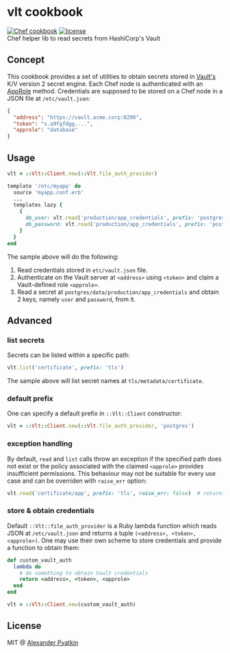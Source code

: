 # vlt cookbook
[![Chef cookbook](https://img.shields.io/cookbook/v/vlt.svg?style=flat-square)]()
[![license](https://img.shields.io/github/license/aspyatkin/vlt-cookbook.svg?style=flat-square)]()  
Chef helper lib to read secrets from HashiCorp's Vault

## Concept
This cookbook provides a set of utilities to obtain secrets stored in [Vault's](https://www.hashicorp.com/products/vault) K/V version 2 secret engine. Each Chef node is authenticated with an [AppRole](https://www.vaultproject.io/docs/auth/approle) method. Credentials are supposed to be stored on a Chef node in a JSON file at `/etc/vault.json`:

```json
{
  "address": "https://vault.acme.corp:8200",
  "token": "s.a9fgfdgg....",
  "approle": "database"
}
```

## Usage

```ruby
vlt = ::Vlt::Client.new(::Vlt.file_auth_provider)

template '/etc/myapp' do
  source 'myapp.conf.erb'
  ...
  templates lazy {
    {
      db_user: vlt.read('production/app_credentials', prefix: 'postgres', key: 'user'),
      db_password: vlt.read('production/app_credentials', prefix: 'postgres', key: 'password')
    }
  }
end
```

The sample above will do the following:
1. Read credentials stored in `etc/vault.json` file.
2. Authenticate on the Vault server at `<address>` using `<token>` and claim a Vault-defined role `<approle>`.
3. Read a secret at `postgres/data/production/app_credentials` and obtain 2 keys, namely `user` and `password`, from it.

## Advanced
### list secrets
Secrets can be listed within a specific path:

```ruby
vlt.list('certificate', prefix: 'tls')
```

The sample above will list secret names at `tls/metadata/certificate`.

### default prefix
One can specify a default prefix in `::Vlt::Client` constructor:

```ruby
vlt = ::Vlt::Client.new(::Vlt.file_auth_provider, 'postgres')
```

### exception handling
By default, `read` and `list` calls throw an exception if the specified path does not exist or the policy associated with the claimed `<approle>` provides insufficient permissions. This behaviour may not be suitable for every use case and can be overriden with `raise_err` option:

```ruby
vlt.read('certificate/app', prefix: 'tls', raise_err: false)  # returns nil is the secret does not exist
```

### store & obtain credentials
Default `::Vlt::file_auth_provider` is a Ruby lambda function which reads JSON at `/etc/vault.json` and returns a tuple `(<address>, <token>, <approle>)`. One may use their own scheme to store credentials and provide a function to obtain them:

```ruby
def custom_vault_auth
  lambda do
    # do something to obtain Vault credentials
    return <address>, <token>, <approle>
  end
end

vlt = ::Vlt::Client.new(custom_vault_auth)
```

## License
MIT @ [Alexander Pyatkin](https://github.com/aspyatkin)
